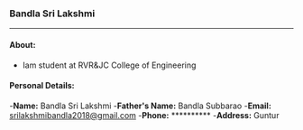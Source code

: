 ### Bandla Sri Lakshmi
----------------------

#### About:
- Iam student at RVR&JC College of Engineering

#### Personal Details:
-**Name:** Bandla Sri Lakshmi
-**Father's Name:** Bandla Subbarao
-**Email:** srilakshmibandla2018@gmail.com
-**Phone:** **********
-**Address:** Guntur


